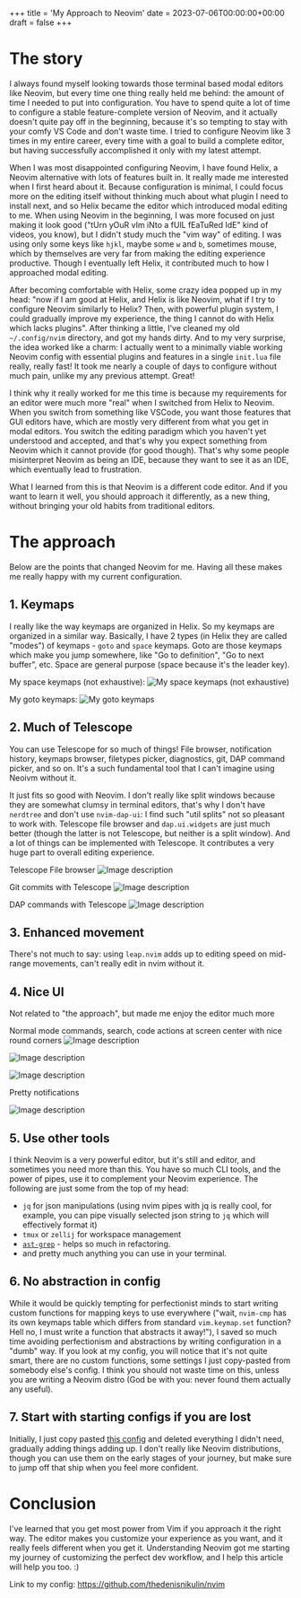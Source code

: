 +++
title = 'My Approach to Neovim'
date = 2023-07-06T00:00:00+00:00
draft = false
+++

# The story

I always found myself looking towards those terminal based modal editors like Neovim, but every time one thing really held me behind: the amount of time I needed to put into configuration. You have to spend quite a lot of time to configure a stable feature-complete version of Neovim, and it actually doesn't quite pay off in the beginning, because it's so tempting to stay with your comfy VS Code and don't waste time. I tried to configure Neovim like 3 times in my entire career, every time with a goal to build a complete editor, but having successfully accomplished it only with my latest attempt.

When I was most disappointed configuring Neovim, I have found Helix, a Neovim alternative with lots of features built in. It really made me interested when I first heard about it. Because configuration is minimal, I could focus more on the editing itself without thinking much about what plugin I need to install next, and so Helix became the editor which introduced modal editing to me. When using Neovim in the beginning, I was more focused on just making it look good ("tUrn yOuR vIm iNto a fUlL fEaTuRed IdE" kind of videos, you know), but I didn't study much the "vim way" of editing. I was using only some keys like `hjkl`, maybe some `w` and `b`, sometimes mouse, which by themselves are very far from making the editing experience productive. Though I eventually left Helix, it contributed much to how I approached modal editing.

After becoming comfortable with Helix, some crazy idea popped up in my head: "now if I am good at Helix, and Helix is like Neovim, what if I try to configure Neovim similarly to Helix? Then, with powerful plugin system, I could gradually improve my experience, the thing I cannot do with Helix which lacks plugins". After thinking a little, I've cleaned my old `~/.config/nvim` directory, and got my hands dirty. And to my very surprise, the idea worked like a charm: I actually went to a minimally viable working Neovim config with essential plugins and features in a single `init.lua` file really, really fast! It took me nearly a couple of days to configure without much pain, unlike my any previous attempt. Great!

I think why it really worked for me this time is because my requirements for an editor were much more "real" when I switched from Helix to Neovim. When you switch from something like VSCode, you want those features that GUI editors have, which are mostly very different from what you get in modal editors. You switch the editing paradigm which you haven't yet understood and accepted, and that's why you expect something from Neovim which it cannot provide (for good though). That's why some people misinterpret Neovim as being an IDE, because they want to see it as an IDE, which eventually lead to frustration.

What I learned from this is that Neovim is a different code editor. And if you want to learn it well, you should approach it differently, as a new thing, without bringing your old habits from traditional editors.

# The approach
Below are the points that changed Neovim for me. Having all these makes me really happy with my current configuration.

## 1. Keymaps
I really like the way keymaps are organized in Helix. So my keymaps are organized in a similar way.
Basically, I have 2 types (in Helix they are called "modes") of keymaps - `goto` and `space` keymaps. Goto are those keymaps which make you jump somewhere, like "Go to definition", "Go to next buffer", etc. Space are general purpose (space because it's the leader key).

My space keymaps (not exhaustive):
![My space keymaps (not exhaustive)](/8eqmtlv5iecb07emovmv.png)

My goto keymaps:
![My goto keymaps](/vx1pgnrs8xvc10f13rlz.png)

## 2. Much of Telescope
You can use Telescope for so much of things! File browser, notification history, keymaps browser, filetypes picker, diagnostics, git, DAP command picker, and so on. It's a such fundamental tool that I can't imagine using Neoivm without it.

It just fits so good with Neovim. I don't really like split windows because they are somewhat clumsy in terminal editors, that's why I don't have `nerdtree` and don't use `nvim-dap-ui`: I find such "util splits" not so pleasant to work with. Telescope file browser and `dap.ui.widgets` are just much better (though the latter is not Telescope, but neither is a split window). And a lot of things can be implemented with Telescope. It contributes a very huge part to overall editing experience.

Telescope File browser
![Image description](/xg5jl0r3cxwoeoe73y2f.png)

Git commits with Telescope
![Image description](/10p1n4ktcj36uqbtgs2h.png)

DAP commands with Telescope
![Image description](/ufkh7oehwfkuhvxgh8hx.png)


## 3. Enhanced movement
There's not much to say: using `leap.nvim` adds up to editing speed on mid-range movements, can't really edit in nvim without it.

## 4. Nice UI
Not related to "the approach", but made me enjoy the editor much more

Normal mode commands, search, code actions at screen center with nice round corners
![Image description](/z1mhxvrq68cp9oww7zb8.png)

![Image description](/0c5k543n38sxnav0axhf.png)

![Image description](/6qnleduueeo9jcr1ay65.png)

Pretty notifications

![Image description](/ar49akbux5mg31a0nbeo.png)

## 5. Use other tools
I think Neovim is a very powerful editor, but it's still and editor, and sometimes you need more than this. You have so much CLI tools, and the power of pipes, use it to complement your Neovim experience. The following are just some from the top of my head:
- `jq` for json manipulations (using nvim pipes with jq is really cool, for example, you can pipe visually selected json string to `jq` which will effectively format it)
- `tmux` or `zellij` for workspace management
- [`ast-grep`](https://github.com/ast-grep/ast-grep) - helps so much in refactoring.
- and pretty much anything you can use in your terminal.

## 6. No abstraction in config
While it would be quickly tempting for perfectionist minds to start writing custom functions for mapping keys to use everywhere ("wait, `nvim-cmp` has its own keymaps table which differs from standard `vim.keymap.set` function? Hell no, I must write a function that abstracts it away!"), I saved so much time avoiding perfectionism and abstractions by writing configuration in a "dumb" way. If you look at my config, you will notice that it's not quite smart, there are no custom functions, some settings I just copy-pasted from somebody else's config. I think you should not waste time on this, unless you are writing a Neovim distro (God be with you: never found them actually any useful).

## 7. Start with starting configs if you are lost
Initially, I just copy pasted [this config](github.com/nvim-lua/kickstart.nvim) and deleted everything I didn't need, gradually adding things adding up. I don't really like Neovim distributions, though you can use them on the early stages of your journey, but make sure to jump off that ship when you feel more confident. 

# Conclusion
I've learned that you get most power from Vim if you approach it the right way. The editor makes you customize your experience as you want, and it really feels different when you get it. Understanding Neovim got me starting my journey of customizing the perfect dev workflow, and I help this article will help you too. :)

Link to my config: https://github.com/thedenisnikulin/nvim
